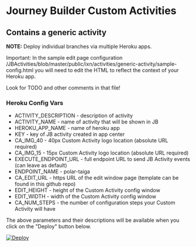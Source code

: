 # Journey Builder Custom Activities
## Contains a generic activity

**NOTE:** Deploy individual branches via multiple Heroku apps.

Important: In the sample edit page configuration /JBActivities/blob/master/public/ixn/activities/generic-activity/sample-config.html you will need to edit the HTML to reflect the context of your Heroku app. 

Look for TODO and other comments in that file! 

### Heroku Config Vars

* ACTIVITY_DESCRIPTION - description of activity
* ACTIVITY_NAME - name of activity that will be shown in JB
* HEROKU_APP_NAME - name of heroku app
* KEY - key of JB activity created in app center
* CA_IMG_40 - 40px Custom Activity logo location (absolute URL required)
* CA_IMG_15 - 15px Custom Activity logo location (absolute URL required)
* EXECUTE_ENDPOINT_URL - full endpoint URL to send JB Activity events (can leave as default)
* ENDPOINT_NAME - polar-taiga
* CA_EDIT_URL - https URL of the edit window page (template can be found in this github repo)
* EDIT_HEIGHT - height of the Custom Activity config window 
* EDIT_WIDTH - width of the Custom Activity config window
* CA_NUM_STEPS - the number of configuration steps your Custom Activity will have

The above parameters and their descriptions will be available when you click on the "Deploy" button below.

<a href="https://heroku.com/deploy">
  <img src="https://www.herokucdn.com/deploy/button.svg" alt="Deploy">
</a>
